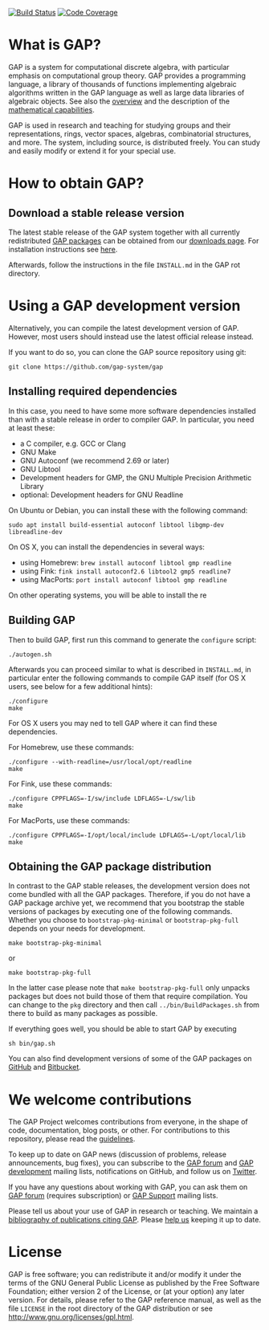 [![Build Status](https://travis-ci.org/gap-system/gap.svg?branch=master)](https://travis-ci.org/gap-system/gap) [![Code Coverage](https://codecov.io/github/gap-system/gap/coverage.svg?branch=master&token=)](https://codecov.io/gh/gap-system/gap)

# What is GAP?

GAP is a system for computational discrete algebra, with particular emphasis on
computational group theory. GAP provides a programming language, a library of
thousands of functions implementing algebraic algorithms written in the GAP
language as well as large data libraries of algebraic objects. See also the
[overview](https://www.gap-system.org/Overview/overview.html) and the description of
the [mathematical capabilities](https://www.gap-system.org/Overview/Capabilities/capabilities.html).

GAP is used in research and teaching for studying groups and their representations,
rings, vector spaces, algebras, combinatorial structures, and more.
The system, including source, is distributed freely. You can study and easily
modify or extend it for your special use.


# How to obtain GAP?

## Download a stable release version

The latest stable release of the GAP system together with all currently redistributed
[GAP packages](https://www.gap-system.org/Packages/packages.html) can be obtained from our
[downloads page](https://www.gap-system.org/Releases/index.html).
For installation instructions see [here](https://www.gap-system.org/Download/install.html).

Afterwards, follow the instructions in the file `INSTALL.md` in the GAP rot directory.


# Using a GAP development version

Alternatively, you can compile the latest development version of GAP. However, most
users should instead use the latest official release instead.

If you want to do so, you can clone the GAP source repository using git:

    git clone https://github.com/gap-system/gap


## Installing required dependencies

In this case, you need to have some more software dependencies installed than
with a stable release in order to compiler GAP. In particular, you need at
least these:

* a C compiler, e.g. GCC or Clang
* GNU Make
* GNU Autoconf (we recommend 2.69 or later)
* GNU Libtool
* Development headers for GMP, the GNU Multiple Precision Arithmetic Library
* optional: Development headers for GNU Readline

On Ubuntu or Debian, you can install these with the following command:

    sudo apt install build-essential autoconf libtool libgmp-dev libreadline-dev

On OS X, you can install the dependencies in several ways:
 * using Homebrew: `brew install autoconf libtool gmp readline`
 * using Fink: `fink install autoconf2.6 libtool2 gmp5 readline7`
 * using MacPorts: `port install autoconf libtool gmp readline`

On other operating systems, you will be able to install the re


## Building GAP

Then to build GAP, first run this command to generate the `configure` script:

    ./autogen.sh

Afterwards you can proceed similar to what is described in `INSTALL.md`, in
particular enter the following commands to compile GAP itself (for OS X users,
see below for a few additional hints):

    ./configure
    make

For OS X users you may ned to tell GAP where it can find these dependencies.

For Homebrew, use these commands:

    ./configure --with-readline=/usr/local/opt/readline
    make

For Fink, use these commands:

    ./configure CPPFLAGS=-I/sw/include LDFLAGS=-L/sw/lib
    make

For MacPorts, use these commands:

    ./configure CPPFLAGS=-I/opt/local/include LDFLAGS=-L/opt/local/lib
    make


## Obtaining the GAP package distribution

In contrast to the GAP stable releases, the development version does not come
bundled with all the GAP packages. Therefore, if you do not have a GAP package
archive yet, we recommend that you bootstrap the stable versions of packages
by executing one of the following commands. Whether you choose to
`bootstrap-pkg-minimal` or `bootstrap-pkg-full` depends on your needs for
development.

    make bootstrap-pkg-minimal

or

    make bootstrap-pkg-full

In the latter case please note that `make bootstrap-pkg-full` only unpacks packages
but does not build those of them that require compilation. You can change to the
`pkg` directory and then call `../bin/BuildPackages.sh` from there to build as many
packages as possible.

If everything goes well, you should be able to start GAP by executing

    sh bin/gap.sh

You can also find development versions of some of the GAP packages
on [GitHub](https://github.com/gap-system) and [Bitbucket](https://bitbucket.org/gap-system).


# We welcome contributions

The GAP Project welcomes contributions from everyone, in the shape of code,
documentation, blog posts, or other. For contributions to this repository,
please read the [guidelines](CONTRIBUTING.md).

To keep up to date on GAP news (discussion of problems, release announcements,
bug fixes), you can subscribe to the
[GAP forum](https://www.gap-system.org/Contacts/Forum/forum.html) and
[GAP development](https://mail.gap-system.org/mailman/listinfo/gap) mailing lists,
notifications on GitHub, and follow us on [Twitter](https://twitter.com/gap_system).

If you have any questions about working with GAP, you can ask them on
[GAP forum](https://www.gap-system.org/Contacts/Forum/forum.html) (requires subscription)
or [GAP Support](https://www.gap-system.org/Contacts/People/supportgroup.html) mailing lists.

Please tell us about your use of GAP in research or teaching. We maintain a
[bibliography of publications citing GAP](https://www.gap-system.org/Doc/Bib/bib.html).
Please [help us](https://www.gap-system.org/Contacts/publicationfeedback.html)
keeping it up to date.


# License

GAP is free software; you can redistribute it and/or modify it under the terms
of the GNU General Public License as published by the Free Software
Foundation; either version 2 of the License, or (at your option) any later
version. For details, please refer to the GAP reference manual, as well as the
file `LICENSE` in the root directory of the GAP distribution or see
<http://www.gnu.org/licenses/gpl.html>.
